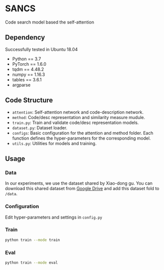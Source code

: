 # SANCS
Code search model based the self-attention

## Dependency
Successfully tested in Ubuntu 18.04
- Python == 3.7
- PyTorch == 1.6.0
- tqdm == 4.48.2
- numpy == 1.16.3
- tables == 3.6.1
- argparse

## Code Structure
- `attention`: Self-attention network and code-description network.
- `method`: Code/desc representation and similarity measure mudule.
- `train.py`: Train and validate code/desc representation models.
- `dataset.py`: Dataset loader.
- `configs`: Basic configuration for the attention and method folder. Each function defines the hyper-parameters for the corresponding model.
- `utils.py`: Utilities for models and training.

## Usage

  ### Data
  In our experiments, we use the dataset shared by Xiao-dong gu. You can download this shared dataset from [Google Drive](https://drive.google.com/drive/folders/1GZYLT_lzhlVczXjD6dgwVUvDDPHMB6L7?usp=sharing) and add this dataset fold to `/data`.
  
  ### Configuration
  Edit hyper-parameters and settings in `config.py`
  
  ### Train
  ```bash
  python train --mode train
  ```
  
  ### Eval
  ```bash
  python train --mode eval
  ```
  
